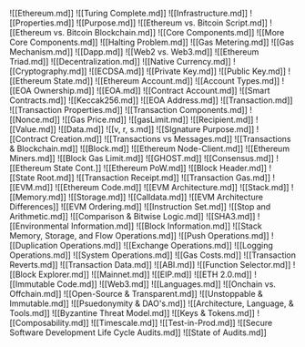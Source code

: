 ![[Ethereum.md]]
![[Turing Complete.md]]
![[Infrastructure.md]]
![[Properties.md]]
![[Purpose.md]]
![[Ethereum vs. Bitcoin Script.md]]
![[Ethereum vs. Bitcoin Blockchain.md]]
![[Core Components.md]]
![[More Core Components.md]]
![[Halting Problem.md]]
![[Gas Metering.md]]
![[Gas Mechanism.md]]
![[Dapp.md]]
![[Web2 vs. Web3.md]]
![[Ethereum Triad.md]]
![[Decentralization.md]]
![[Native Currency.md]]
![[Cryptography.md]]
![[ECDSA.md]]
![[Private Key.md]]
![[Public Key.md]]
![[Ethereum State.md]]
![[Ethereum Account.md]]
![[Account Types.md]]
![[EOA Ownership.md]]
![[EOA.md]]
![[Contract Account.md]]
![[Smart Contracts.md]]
![[Keccak256.md]]
![[EOA Address.md]]
![[Transaction.md]]
![[Transaction Properties.md]]
![[Transaction Components.md]]
![[Nonce.md]]
![[Gas Price.md]]
![[gasLimit.md]]
![[Recipient.md]]
![[Value.md]]
![[Data.md]]
![[v, r, s.md]]
![[SIgnature Purpose.md]]
![[Contract Creation.md]]
![[Transactions vs Messages.md]]
![[Transactions & Blockchain.md]]
![[Block.md]]
![[Ethereum Node-Client.md]]
![[Ethereum Miners.md]]
![[Block Gas Limit.md]]
![[GHOST.md]]
![[Consensus.md]]
![[Ethereum State Cont.]]
![[Ethereum PoW.md]]
![[Block Header.md]]
![[State Root.md]]
![[Transaction Receipt.md]]
![[Transaction Gas.md]]
![[EVM.md]]
![[Ethereum Code.md]]
![[EVM Architecture.md]]
![[Stack.md]]
![[Memory.md]]
![[Storage.md]]
![[Calldata.md]]
![[EVM Architecture Differences]]
![[EVM Ordering.md]]
![[Instruction Set.md]]
![[Stop and Arithmetic.md]]
![[Comparison & Bitwise Logic.md]]
![[SHA3.md]]
![[Environmental Information.md]]
![[Block Information.md]]
![[Stack Memory, Storage, and Flow Operations.md]]
![[Push Operations.md]]
![[Duplication Operations.md]]
![[Exchange Operations.md]]
![[Logging Operations.md]]
![[System Operations.md]]
![[Gas Costs.md]]
![[Transaction Reverts.md]]
![[Transaction Data.md]]
![[ABI.md]]
![[Function Selector.md]]
![[Block Explorer.md]]
![[Mainnet.md]]
![[EIP.md]]
![[ETH 2.0.md]]
![[Immutable Code.md]]
![[Web3.md]]
![[Languages.md]]
![[Onchain vs. Offchain.md]]
![[Open-Source & Transparent.md]]
![[Unstoppable & Immutable.md]]
![[Psuedonymity & DAO's.md]]
![[Architecture, Language, & Tools.md]]
![[Byzantine Threat Model.md]]
![[Keys & Tokens.md]]
![[Composability.md]]
![[Timescale.md]]
![[Test-in-Prod.md]]
![[Secure Software Development Life Cycle Audits.md]]
![[State of Audits.md]]

